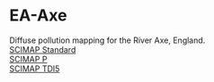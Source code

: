# EA-Axe
Diffuse pollution mapping for the River Axe, England.   
[SCIMAP Standard](https://simreaney.github.io/EA-Axe/webMapping/)  
[SCIMAP P](https://simreaney.github.io/EA-Axe/SCIMAP-P/)  
[SCIMAP TDI5](https://simreaney.github.io/EA-Axe/SCIMAP-TDI5/)  

